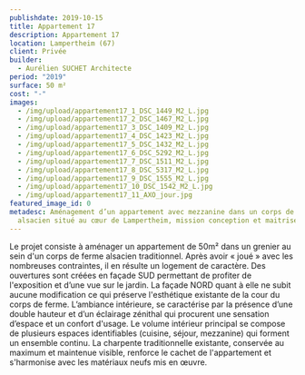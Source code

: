 ```yaml
---
publishdate: 2019-10-15
title: Appartement 17
description: Appartement 17
location: Lampertheim (67)
client: Privée
builder:
  - Aurélien SUCHET Architecte
period: "2019"
surface: 50 m²
cost: "-"
images:
  - /img/upload/appartement17_1_DSC_1449_M2_L.jpg
  - /img/upload/appartement17_2_DSC_1467_M2_L.jpg
  - /img/upload/appartement17_3_DSC_1409_M2_L.jpg
  - /img/upload/appartement17_4_DSC_1423_M2_L.jpg
  - /img/upload/appartement17_5_DSC_1432_M2_L.jpg
  - /img/upload/appartement17_6_DSC_5292_M2_L.jpg
  - /img/upload/appartement17_7_DSC_1511_M2_L.jpg
  - /img/upload/appartement17_8_DSC_5317_M2_L.jpg
  - /img/upload/appartement17_9_DSC_1555_M2_L.jpg
  - /img/upload/appartement17_10_DSC_1542_M2_L.jpg
  - /img/upload/appartement17_11_AXO_jour.jpg
featured_image_id: 0
metadesc: Aménagement d’un appartement avec mezzanine dans un corps de ferme
  alsacien situé au cœur de Lampertheim, mission conception et maitrise d’œuvre.
---
```

Le projet consiste à aménager un appartement de 50m² dans un grenier au sein d'un corps de ferme alsacien traditionnel. Après avoir « joué » avec les nombreuses contraintes, il en résulte un logement de caractère. Des ouvertures sont créées en façade SUD permettant de profiter de l'exposition et d’une vue sur le jardin. La façade NORD quant à elle ne subit aucune modification ce qui préserve l'esthétique existante de la cour du corps de ferme. L’ambiance intérieure, se caractérise par la présence d’une double hauteur et d’un éclairage zénithal qui procurent une sensation d’espace et un confort d'usage. Le volume intérieur principal se compose de plusieurs espaces identifiables (cuisine, séjour, mezzanine) qui forment un ensemble continu. La charpente traditionnelle existante, conservée au maximum et maintenue visible, renforce le cachet de l'appartement et s'harmonise avec les matériaux neufs mis en œuvre.